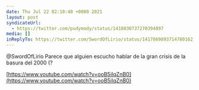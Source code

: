 ```yaml
---
date: Thu Jul 22 02:10:48 +0000 2021
layout: post
syndicateUrl:
  - https://twitter.com/pudymody/status/1418030737270394897
media: []
inReplyTo: https://twitter.com/SwordOfLirio/status/1417869893714780162
---
```

@SwordOfLirio Parece que alguien escucho hablar de la gran crisis de la basura del 2000 (?

[https://www.youtube.com/watch?v=ooB5iIqZnB0](https://www.youtube.com/watch?v=ooB5iIqZnB0)

